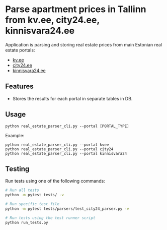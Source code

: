 # Parse apartment prices in Tallinn from kv.ee, city24.ee, kinnisvara24.ee

Application is parsing and storing real estate prices from main Estonian real estate portals:

- [kv.ee](https://www.kv.ee)
- [city24.ee](https://www.city24.ee)
- [kinnisvara24.ee](https://kinnisvara24.ee)

## Features

- Stores the results for each portal in separate tables in DB.

## Usage

```
python real_estate_parser_cli.py --portal [PORTAL_TYPE]
```

Example:

```
python real_estate_parser_cli.py --portal kvee
python real_estate_parser_cli.py --portal city24
python real_estate_parser_cli.py --portal kinnisvara24
```

## Testing

Run tests using one of the following commands:

```bash
# Run all tests
python -m pytest tests/ -v

# Run specific test file
python -m pytest tests/parsers/test_city24_parser.py -v

# Run tests using the test runner script
python run_tests.py
```
